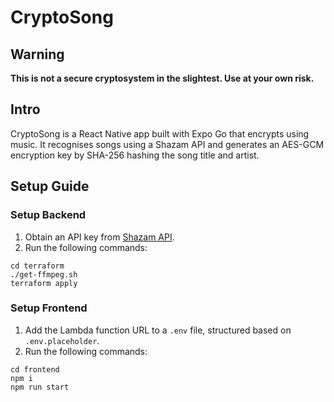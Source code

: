 # CryptoSong

## Warning

**This is not a secure cryptosystem in the slightest. Use at your own risk.**

## Intro

CryptoSong is a React Native app built with Expo Go that encrypts using music. It recognises songs using a Shazam API and generates an AES-GCM encryption key by SHA-256 hashing the song title and artist.

## Setup Guide

### Setup Backend

1. Obtain an API key from [Shazam API](https://rapidapi.com/apidojo/api/shazam).
2. Run the following commands:
```
cd terraform
./get-ffmpeg.sh
terraform apply
```

### Setup Frontend

1. Add the Lambda function URL to a `.env` file, structured based on `.env.placeholder`.
2. Run the following commands:
```
cd frontend
npm i
npm run start
```

